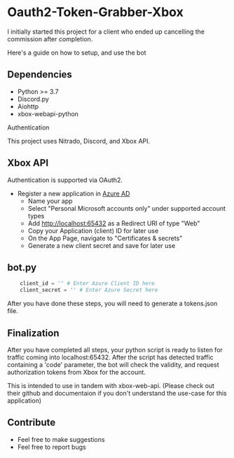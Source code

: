 # Oauth2-Token-Grabber-Xbox

I initially started this project for a client who ended up cancelling the commission after completion.

Here's a guide on how to setup, and use the bot

 ## Dependencies

- Python >= 3.7
- Discord.py
- Aiohttp
- xbox-webapi-python

Authentication

This project uses Nitrado, Discord, and Xbox API. 

## Xbox API


Authentication is supported via OAuth2.

- Register a new application in [Azure AD](https://portal.azure.com/#blade/Microsoft_AAD_RegisteredApps/ApplicationsListBlade)
  - Name your app
  - Select "Personal Microsoft accounts only" under supported account types
  - Add <http://localhost:65432> as a Redirect URI of type "Web"
  - Copy your Application (client) ID for later use
  - On the App Page, navigate to "Certificates & secrets"
  - Generate a new client secret and save for later use

## bot.py

```py
    client_id = '' # Enter Azure Client ID here
    client_secret = '' # Enter Azure Secret here
```
After you have done these steps, you will need to generate a tokens.json file.

## Finalization

After you have completed all steps, your python script is ready to listen for traffic coming into localhost:65432. After the script has detected traffic containing a 'code' parameter, the bot will check the validity, and request authorization tokens from Xbox for the account.

This is intended to use in tandem with xbox-web-api. (Please check out their github and documentaion if you don't understand the use-case for this application)

## Contribute

- Feel free to make suggestions
- Feel free to report bugs


